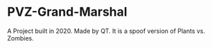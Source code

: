 # PVZ-Grand-Marshal
A Project built in 2020.
Made by QT.
It is a spoof version of Plants vs. Zombies.
